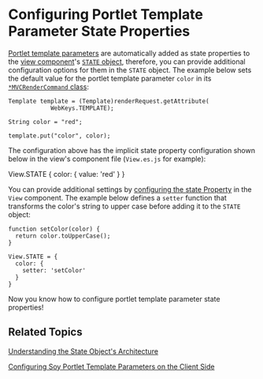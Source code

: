 # Configuring Portlet Template Parameter State Properties [](id=configuring-portlet-template-parameter-state-properties)

[Portlet template parameters](/develop/tutorials/-/knowledge_base/7-0/creating-a-soy-portlet#using-portlet-template-parameters-in-the-soy-template) 
are automatically added as state properties to the 
[view component](/develop/tutorials/-/knowledge_base/7-0/creating-a-soy-portlet#configuring-the-view-layer)'s 
[`STATE` object](/develop/tutorials/-/knowledge_base/7-0/understanding-the-state-object-architecture), 
therefore, you can provide additional configuration options for them in the 
`STATE` object. The example below sets the default value for the portlet 
template parameter `color` in its 
[`*MVCRenderCommand` class](/develop/tutorials/-/knowledge_base/7-0/creating-a-soy-portlet#render-logic):

    Template template = (Template)renderRequest.getAttribute(
    			WebKeys.TEMPLATE);
          
    String color = "red";

    template.put("color", color);

The configuration above has the implicit state property configuration shown 
below in the view's component file (`View.es.js` for example):

   View.STATE {
     color: {
       value: 'red'
     }
   }

You can provide additional settings by 
[configuring the state Property](/develop/tutorials/-/knowledge_base/7-0/understanding-the-state-object-architecture) 
in the `View` component. The example below defines a `setter` function that 
transforms the color's string to upper case before adding it to the `STATE` 
object:

    function setColor(color) {
      return color.toUpperCase();
    }

    View.STATE = {
      color: {
        setter: 'setColor'      
      }
    }

Now you know how to configure portlet template parameter state properties!

## Related Topics [](id=related-topics)

[Understanding the State Object's Architecture](/develop/tutorials/-/knowledge_base/7-0/understanding-the-state-object-architecture)

[Configuring Soy Portlet Template Parameters on the Client Side](/develop/tutorials/-/knowledge_base/7-0/configuring-soy-portlet-template-parameters-on-the-client-side)